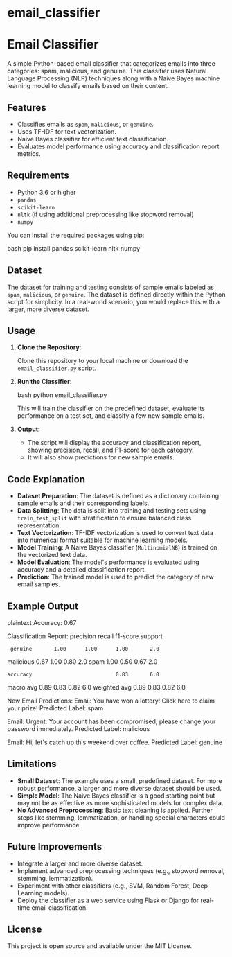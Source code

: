 # email_classifier


# Email Classifier

A simple Python-based email classifier that categorizes emails into three categories: spam, malicious, and genuine. This classifier uses Natural Language Processing (NLP) techniques along with a Naive Bayes machine learning model to classify emails based on their content.

## Features

- Classifies emails as `spam`, `malicious`, or `genuine`.
- Uses TF-IDF for text vectorization.
- Naive Bayes classifier for efficient text classification.
- Evaluates model performance using accuracy and classification report metrics.

## Requirements

- Python 3.6 or higher
- `pandas`
- `scikit-learn`
- `nltk` (if using additional preprocessing like stopword removal)
- `numpy`

You can install the required packages using pip:

bash
pip install pandas scikit-learn nltk numpy


## Dataset

The dataset for training and testing consists of sample emails labeled as `spam`, `malicious`, or `genuine`. The dataset is defined directly within the Python script for simplicity. In a real-world scenario, you would replace this with a larger, more diverse dataset.

## Usage

1. **Clone the Repository**: 

   Clone this repository to your local machine or download the `email_classifier.py` script.

2. **Run the Classifier**:

   bash
   python email_classifier.py
   

   This will train the classifier on the predefined dataset, evaluate its performance on a test set, and classify a few new sample emails.

3. **Output**:

   - The script will display the accuracy and classification report, showing precision, recall, and F1-score for each category.
   - It will also show predictions for new sample emails.

## Code Explanation

- **Dataset Preparation**: The dataset is defined as a dictionary containing sample emails and their corresponding labels.
- **Data Splitting**: The data is split into training and testing sets using `train_test_split` with stratification to ensure balanced class representation.
- **Text Vectorization**: TF-IDF vectorization is used to convert text data into numerical format suitable for machine learning models.
- **Model Training**: A Naive Bayes classifier (`MultinomialNB`) is trained on the vectorized text data.
- **Model Evaluation**: The model's performance is evaluated using accuracy and a detailed classification report.
- **Prediction**: The trained model is used to predict the category of new email samples.

## Example Output

plaintext
Accuracy: 0.67

Classification Report:
               precision    recall  f1-score   support

     genuine       1.00      1.00      1.00       2.0
   malicious       0.67      1.00      0.80       2.0
        spam       1.00      0.50      0.67       2.0

    accuracy                           0.83       6.0
   macro avg       0.89      0.83      0.82       6.0
weighted avg       0.89      0.83      0.82       6.0


New Email Predictions:
Email: You have won a lottery! Click here to claim your prize!
Predicted Label: spam

Email: Urgent: Your account has been compromised, please change your password immediately.
Predicted Label: malicious

Email: Hi, let's catch up this weekend over coffee.
Predicted Label: genuine


## Limitations

- **Small Dataset**: The example uses a small, predefined dataset. For more robust performance, a larger and more diverse dataset should be used.
- **Simple Model**: The Naive Bayes classifier is a good starting point but may not be as effective as more sophisticated models for complex data.
- **No Advanced Preprocessing**: Basic text cleaning is applied. Further steps like stemming, lemmatization, or handling special characters could improve performance.

## Future Improvements

- Integrate a larger and more diverse dataset.
- Implement advanced preprocessing techniques (e.g., stopword removal, stemming, lemmatization).
- Experiment with other classifiers (e.g., SVM, Random Forest, Deep Learning models).
- Deploy the classifier as a web service using Flask or Django for real-time email classification.

## License

This project is open source and available under the MIT License.

